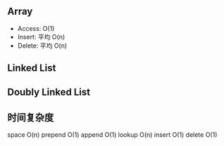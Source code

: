 ## Array
* Access: O(1)
* Insert: 平均 O(n)
* Delete: 平均 O(n)

## Linked List

## Doubly Linked List

## 时间复杂度 
space O(n) 
prepend O(1) 
append O(1) 
lookup O(n) 
insert O(1) 
delete O(1) 
